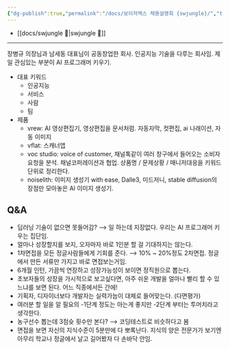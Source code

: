 ```yaml
---
{"dg-publish":true,"permalink":"/docs/보이저엑스 채용설명회 {swjungle}/","title":"보이저엑스 채용설명회 {swjungle}"}
---
```


- [[docs/swjungle 🤖\|swjungle 🤖]]
___
장병규 의장님과 남세동 대표님이 공동창업한 회사. 인공지능 기술을 다루는 회사임. 제일 관심있는 부분이 AI 프로그래머 키우기.

- 대표 키워드
	- 인공지능
	- 서비스
	- 사람
	- 팀
- 제품
	- vrew: AI 영상편집기, 영상편집을 문서처럼. 자동자막, 컷편집, ai 나래이션, 자동 이미지
	- vflat: 스캐너앱
	- voc studio: voice of customer, 채널톡같이 여러 창구에서 들어오는 소비자 요청을 분석. 채널코퍼레이션과 협업. 상품명 / 문제상황 / 매니저대응을 키워드 단위로 정리한다.
	- noiselith: 이미지 생성기 with ease, Dalle3, 미드저니, stable diffusion의 장점만 모아놓은 AI 이미지 생성기.

## Q&A

- 딥러닝 기술이 없으면 못들어감? ⟶ 일 하는데 지장없다. 우리는 AI 프로그래머 키우는 집단임.
- 얼마나 성장할지를 보지, 오자마자 바로 1인분 할 걸 기대하지는 않는다.
- 1차면접을 모든 정글사람들에게 기회를 준다. ⟶ 10% ~ 20%정도 2차면접. 정글에서 만든 서류만 가지고 바로 면접보는거임.
- 6개월 인턴, 가끔씩 연장하고 성장가능성이 보이면 정직원으로 뽑는다.
- 초보자들의 성장을 가시적으로 보고싶다면, 아주 쉬운 개발을 얼마나 빨리 할 수 있느냐를 보면 된다. 어느 직종에서든 간에!
- 기획자, 디자이너보다 개발자는 실력가늠이 대체로 들어맞는다. (다면평가)
- 여러분 할 일을 알 필요의 -1단계 정도는 아는게 좋지만 -2단계 부터는 투머치라고 생각한다.
- 농구선수 뽑는데 3점슛 횟수만 본다? ⟶ 코딩테스트로 비슷하다고 봄
- 면접을 보면 자신의 지식수준이 5분만에 다 뽀록난다. 지식의 양은 전문가가 보기엔 아무리 학교나 정글에서 날고 길어봤자 다 손바닥 안임.
